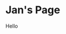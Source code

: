 <html>
    <head>
        <link rel='stylesheet' href='./main.css'>
    </head>
    <body>
        <h1> Jan's Page</h1>
        <p> Hello</p>
    </body>
</html>